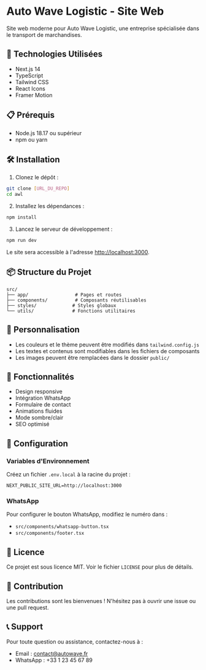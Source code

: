 # Auto Wave Logistic - Site Web

Site web moderne pour Auto Wave Logistic, une entreprise spécialisée dans le transport de marchandises.

## 🚀 Technologies Utilisées

- Next.js 14
- TypeScript
- Tailwind CSS
- React Icons
- Framer Motion

## 📋 Prérequis

- Node.js 18.17 ou supérieur
- npm ou yarn

## 🛠️ Installation

1. Clonez le dépôt :
```bash
git clone [URL_DU_REPO]
cd awl
```

2. Installez les dépendances :
```bash
npm install
```

3. Lancez le serveur de développement :
```bash
npm run dev
```

Le site sera accessible à l'adresse [http://localhost:3000](http://localhost:3000).

## 📦 Structure du Projet

```
src/
├── app/                 # Pages et routes
├── components/          # Composants réutilisables
├── styles/             # Styles globaux
└── utils/              # Fonctions utilitaires
```

## 🎨 Personnalisation

- Les couleurs et le thème peuvent être modifiés dans `tailwind.config.js`
- Les textes et contenus sont modifiables dans les fichiers de composants
- Les images peuvent être remplacées dans le dossier `public/`

## 📱 Fonctionnalités

- Design responsive
- Intégration WhatsApp
- Formulaire de contact
- Animations fluides
- Mode sombre/clair
- SEO optimisé

## 🔧 Configuration

### Variables d'Environnement

Créez un fichier `.env.local` à la racine du projet :

```env
NEXT_PUBLIC_SITE_URL=http://localhost:3000
```

### WhatsApp

Pour configurer le bouton WhatsApp, modifiez le numéro dans :
- `src/components/whatsapp-button.tsx`
- `src/components/footer.tsx`

## 📄 Licence

Ce projet est sous licence MIT. Voir le fichier `LICENSE` pour plus de détails.

## 👥 Contribution

Les contributions sont les bienvenues ! N'hésitez pas à ouvrir une issue ou une pull request.

## 📞 Support

Pour toute question ou assistance, contactez-nous à :
- Email : contact@autowave.fr
- WhatsApp : +33 1 23 45 67 89
